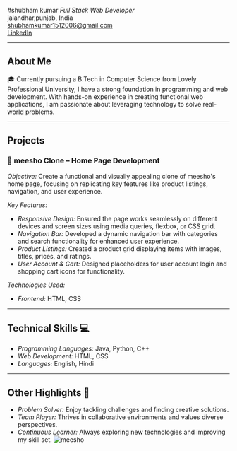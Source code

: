 #shubham kumar
*Full Stack Web Developer*  
jalandhar,punjab, India  
[shubhamkumar1512006@gmail.com](mailto:shubhamkumar1512006@gmail.com)  
[LinkedIn](https://www.linkedin.com/in/shubh74)

---

## About Me
🎓 Currently pursuing a B.Tech in Computer Science from Lovely Professional University, I have a strong foundation in programming and web development. With hands-on experience in creating functional web applications, I am passionate about leveraging technology to solve real-world problems.

---

## Projects

### 🛒 meesho Clone – Home Page Development
*Objective:* Create a functional and visually appealing clone of meesho's home page, focusing on replicating key features like product listings, navigation, and user experience.

*Key Features:*
- *Responsive Design:* Ensured the page works seamlessly on different devices and screen sizes using media queries, flexbox, or CSS grid.
- *Navigation Bar:* Developed a dynamic navigation bar with categories and search functionality for enhanced user experience.
- *Product Listings:* Created a product grid displaying items with images, titles, prices, and ratings.
- *User Account & Cart:* Designed placeholders for user account login and shopping cart icons for functionality.

*Technologies Used:*
- *Frontend:* HTML, CSS

---

## Technical Skills 💻
- *Programming Languages:* Java, Python, C++
- *Web Development:* HTML, CSS
- *Languages:* English, Hindi

---

## Other Highlights 🌟
- *Problem Solver:* Enjoy tackling challenges and finding creative solutions.
- *Team Player:* Thrives in collaborative environments and values diverse perspectives.
- *Continuous Learner:* Always exploring new technologies and improving my skill set.
![meesho](https://github.com/user-attachments/assets/baf1ee22-10fb-4c43-80fb-1ae68c34ab8c)
